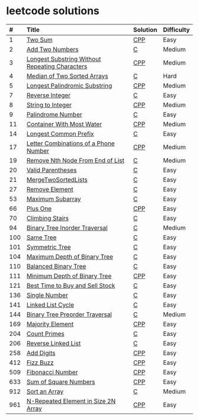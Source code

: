 # leetcode solutions

| # | Title | Solution | Difficulty |
| :------ | :------ | :------ | :----- |
| 1 | [Two Sum](https://leetcode.com/problems/two-sum/) | [CPP](./cc/TwoSum/two_sum.cc)  | Easy |
| 2 | [Add Two Numbers](https://leetcode.com/problems/add-two-numbers/) | [C](./c/AddTwoNumbers/add_two_numbers.c)  | Medium |
| 3 | [Longest Substring Without Repeating Characters](https://leetcode.com/problems/longest-substring-without-repeating-characters/) | [CPP](./cc/LongestSubstringWithoutRepeatingCharacters/longest_substring_without_repeating_characters.cc)  | Medium |
| 4 | [Median of Two Sorted Arrays](https://leetcode.com/problems/median-of-two-sorted-arrays/) | [C](./c/MedianofTwoSortedArrays/find_median_sorted_arrays.c)  | Hard |
| 5 | [Longest Palindromic Substring](https://leetcode.com/problems/longest-palindromic-substring/) | [CPP](./cc/LongestPalindromicSubstring/)  | Medium |
| 7 | [Reverse Integer](https://leetcode.com/problems/reverse-integer/) | [C](./c/ReverseInteger/reverse.c)  | Easy |
| 8 | [String to Integer](https://leetcode.com/problems/string-to-integer-atoi/) | [CPP](./cc/AToI/atoi.cc)  | Medium |
| 9 | [Palindrome Number](https://leetcode.com/problems/palindrome-number/) | [C](./c/PalindromeNumber/is_palindrome.c)  | Easy |
| 11 | [Container With Most Water](https://leetcode.com/problems/container-with-most-water/) | [CPP](./cc/ContainerWithMostWater/max_area.cc)  | Medium |
| 14 | [Longest Common Prefix](https://leetcode.com/problems/longest-common-prefix/) | [C](./c/LongestCommonPrefix/longest_common_prefix.c)  | Easy |
| 17 | [Letter Combinations of a Phone Number](https://leetcode.com/problems/letter-combinations-of-a-phone-number/) | [CPP](./cc/LetterCombinationsPhoneNumber/letter_combinations.cc)  | Medium |
| 19 | [Remove Nth Node From End of List](https://leetcode.com/problems/remove-nth-node-from-end-of-list/) | [C](./c/RemoveNthNodeFromEndOfList/remove_nth_from_end.c)  | Medium |
| 20 | [Valid Parentheses](https://leetcode.com/problems/valid-parentheses/) | [C](./c/ValidParentheses/valid_parentheses.c)  | Easy |
| 21 | [MergeTwoSortedLists](https://leetcode.com/problems/merge-two-sorted-lists/) | [C](./c/MergeTwoSortedLists/merge_two_lists.c)  | Easy |
| 27 | [Remove Element](https://leetcode.com/problems/remove-element/) | [C](./c/RemoveElement/remove_element.c)  | Easy |
| 53 | [Maximum Subarray](https://leetcode.com/problems/maximum-subarray/) | [C](./c/MaximumSubarray/max_sub_array.c)  | Easy |
| 66 | [Plus One](https://leetcode.com/problems/plus-one/) | [CPP](./cc/PlusOne/plus_one.cc)  | Easy |
| 70 | [Climbing Stairs](https://leetcode.com/problems/climbing-stairs/) | [C](./c/ClimbingStairs/climb_stairs.c)  | Easy |
| 94 | [Binary Tree Inorder Traversal](https://leetcode.com/problems/binary-tree-inorder-traversal/) | [C](./c/BinaryTreeInorderTraversal/binary_tree_inorder_traversal.c)  | Medium |
| 100 | [Same Tree](https://leetcode.com/problems/same-tree/) | [C](./c/SameTree/same_tree.c)  | Easy |
| 101 | [Symmetric Tree](https://leetcode.com/problems/symmetric-tree/) | [C](./c/SymmetricTree/symmetric_tree.c)  | Easy |
| 104 | [Maximum Depth of Binary Tree](https://leetcode.com/problems/maximum-depth-of-binary-tree/) | [C](./c/MaximumDepthOfBinaryTree/max_depth.c)  | Easy |
| 110 | [Balanced Binary Tree](https://leetcode.com/problems/balanced-binary-tree/) | [C](./c/BalancedBinaryTree/balanced_binary_tree.c)  | Easy |
| 111 | [Minimum Depth of Binary Tree](https://leetcode.com/problems/minimum-depth-of-binary-tree/) | [CPP](./cc/MinimumDepthOfBinaryTree/min_depth.cc)  | Easy |
| 121 | [Best Time to Buy and Sell Stock](https://leetcode.com/problems/best-time-to-buy-and-sell-stock/) | [C](./c/BestTimetoBuyandSellStock/max_profit.c)  | Easy |
| 136 | [Single Number](https://leetcode.com/problems/single-number/) | [C](./c/SingleNumber/single_number.c)  | Easy |
| 141 | [Linked List Cycle](https://leetcode.com/problems/linked-list-cycle/) | [C](./c/LinkedListCycle/linked_list_cycle.c)  | Easy |
| 144 | [Binary Tree Preorder Traversal](https://leetcode.com/problems/binary-tree-preorder-traversal/) | [C](./c/BinaryTreePreorderTraversal/binary_tree_preorder_traversal.c)  | Medium |
| 169 | [Majority Element](https://leetcode.com/problems/majority-element/) | [CPP](./cc/MajorityElement/majority_element.cc)  | Easy |
| 204 | [Count Primes](https://leetcode.com/problems/count-primes/) | [C](./c/CountPrimes/count_primes.c)  | Easy |
| 206 | [Reverse Linked List](https://leetcode.com/problems/reverse-linked-list/) | [C](./c/ReverseLinkedList/reverse_linked_list.c)  | Easy |
| 258 | [Add Digits](https://leetcode.com/problems/add-digits/) | [CPP](./cc/AddDigits/add_digits.cc)  | Easy |
| 412 | [Fizz Buzz](https://leetcode-cn.com/problems/fizz-buzz/submissions/) | [CPP](./cc/FizzBuzz/fizz_buzz.cc)  | Easy |
| 509 | [Fibonacci Number](https://leetcode.com/problems/fibonacci-number/) | [CPP](./cc/FibonacciNumber/fibonacci_number.cc)  | Easy |
| 633 | [Sum of Square Numbers](https://leetcode.com/problems/sum-of-square-numbers/) | [CPP](./cc/SumofSquareNumbers/sum_of_square_numbers.cc)  | Easy |
| 912 | [Sort an Array](https://leetcode.com/problems/sort-an-array/) | [C](./c/SortAnArray/sort_array.c)  | Medium |
| 961 | [N-Repeated Element in Size 2N Array](https://leetcode.com/problems/n-repeated-element-in-size-2n-array/) | [CPP](./cc/N-RepeatedElementinSize2NArray/n-repeated_element_in_size_2n_array.cc)  | Easy |
